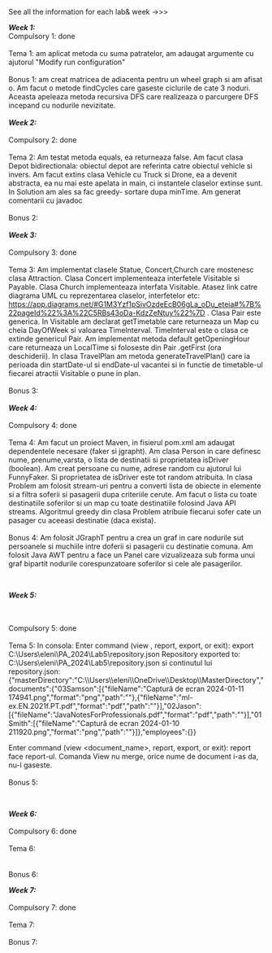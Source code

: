 See all the information for each lab& week ->>>

**_Week 1:_**
<br>
Compulsory 1: done
</br>
<br>
Tema 1: am aplicat metoda cu suma patratelor, am adaugat argumente cu ajutorul "Modify run configuration" </br>
<br>
Bonus 1: am creat matricea de adiacenta pentru un wheel graph si am afisat o. Am facut o metode findCycles care gaseste ciclurile de cate 3 
noduri. Aceasta apeleaza metoda recursiva DFS care realizeaza o parcurgere DFS incepand cu nodurile nevizitate. 
</br>
<br>
**_Week 2:_**
</br>
<br>
Compulsory 2: done 
</br>
<br>
Tema 2: Am testat metoda equals, ea returneaza false. Am facut clasa Depot bidirectionala: obiectul depot are referinta catre obiectul vehicle si invers. Am facut extins clasa Vehicle cu Truck si Drone, ea a devenit abstracta, ea nu mai este apelata in main, ci instantele claselor extinse sunt. In Solution am ales sa fac greedy- sortare dupa minTime. Am generat comentarii cu javadoc  </br>
<br>
Bonus 2:
</br>
<br>
**_Week 3:_**
</br>
<br>
Compulsory 3: done
</br>
<br>
Tema 3: Am implementat clasele Statue, Concert,Church care mostenesc clasa Attraction. Clasa Concert implementeaza interfetele Visitable si Payable. Clasa Church implementeaza interfata Visitable. Atasez link catre diagrama UML cu reprezentarea claselor, interfetelor etc: https://app.diagrams.net/#G1M3Yzf1pSivOzdeEcB06gLa_oDu_eteia#%7B%22pageId%22%3A%22C5RBs43oDa-KdzZeNtuy%22%7D . Clasa Pair este generica. In Visitable am declarat getTimetable care returneaza un Map cu cheia DayOfWeek si valoarea TimeInterval. TimeInterval este o clasa ce extinde genericul Pair. Am implementat metoda default getOpeningHour care returneaza un LocalTime si foloseste din Pair .getFirst (ora deschiderii). In clasa TravelPlan am metoda generateTravelPlan() care ia perioada din startDate-ul si endDate-ul vacantei si in functie de timetable-ul fiecarei atractii Visitable o pune in plan. </br>
<br>
Bonus 3: 
</br>
<br>
**_Week 4:_**
</br>
<br>
Compulsory 4:  done
</br>
<br>
Tema 4:  Am facut un proiect Maven, in fisierul pom.xml am adaugat dependentele necesare (faker si jgrapht). Am clasa Person in care definesc nume, prenume,varsta, o lista de destinatii si proprietatea isDriver (boolean). Am creat persoane cu nume, adrese random cu ajutorul lui FunnyFaker. Si proprietatea de isDriver este tot random atribuita. In clasa Problem am folosit stream-uri pentru a converti lista de obiecte in elemente si a filtra soferii si pasagerii dupa criteriile cerute. Am facut o lista cu toate destinatiile soferilor si un map cu toate destinatiile folosind Java API streams. Algoritmul greedy din clasa Problem atribuie fiecarui sofer cate un pasager cu aceeasi destinatie (daca exista). 
</br>
<br>
Bonus 4: Am folosit JGraphT pentru a crea un graf in care nodurile sut persoanele si muchiile intre doferii si pasagerii cu destinatie comuna. Am folosit Java AWT pentru a face un Panel care vizualizeaza sub forma unui graf bipartit nodurile corespunzatoare soferilor si cele ale pasagerilor.
</br>

<br>

**_Week 5:_**

</br>
<br>
Compulsory 5:  done
</br>
<br>
Tema 5:   In consola: Enter command (view <document_name>, report, export, or exit): export C:\Users\eleni\PA_2024\Lab5\repository.json
Repository exported to: C:\Users\eleni\PA_2024\Lab5\repository.json si continutul lui repository.json: {"masterDirectory":"C:\\Users\\eleni\\OneDrive\\Desktop\\MasterDirectory","documents":{"03Samson":[{"fileName":"Captură de ecran 2024-01-11 174941.png","format":"png","path":""},{"fileName":"ml-ex.EN.2021f.PT.pdf","format":"pdf","path":""}],"02Jason":[{"fileName":"JavaNotesForProfessionals.pdf","format":"pdf","path":""}],"01Smith":[{"fileName":"Captură de ecran 2024-01-10 211920.png","format":"png","path":""}]},"employees":{}}

Enter command (view <document_name>, report, export, or exit): report
face report-ul. 
Comanda View nu merge, orice nume de document i-as da, nu-l gaseste.
</br>
<br>
Bonus 5: 
</br>

<br>

**_Week 6:_**
</br>
<br>
Compulsory 6:  done
</br>
<br>
Tema 6:  
</br>
<br>
Bonus 6:
</br>

**_Week 7:_**
</br>
<br>
Compulsory 7:  done
</br>
<br>
Tema 7: 
</br>
<br>
Bonus 7: 
</br>
